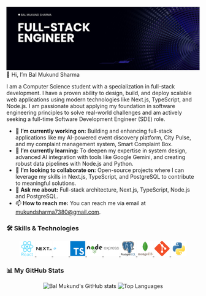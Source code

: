 ![My GitHub Banner](https://github.com/Mukund701/Mukund701/blob/main/Mukund701.png?raw=true)
👋 Hi, I’m Bal Mukund Sharma

I am a Computer Science student with a specialization in full-stack development. I have a proven ability to design, build, and deploy scalable web applications using modern technologies like Next.js, TypeScript, and Node.js. I am passionate about applying my foundation in software engineering principles to solve real-world challenges and am actively seeking a full-time Software Development Engineer (SDE) role.

- 🔭 **I’m currently working on:** Building and enhancing full-stack applications like my AI-powered event discovery platform, City Pulse, and my complaint management system, Smart Complaint Box.
- 🌱 **I’m currently learning:** To deepen my expertise in system design, advanced AI integration with tools like Google Gemini, and creating robust data pipelines with Node.js and Python.
- 👯 **I’m looking to collaborate on:** Open-source projects where I can leverage my skills in Next.js, TypeScript, and PostgreSQL to contribute to meaningful solutions.
- 💬 **Ask me about:** Full-stack architecture, Next.js, TypeScript, Node.js and PostgreSQL.
- 📫 **How to reach me:** You can reach me via email at mukundsharma7380@gmail.com.

### 🛠️ Skills & Technologies

<p align="center">
  <a href="https://reactjs.org/" target="_blank" rel="noreferrer">
    <img src="https://raw.githubusercontent.com/devicons/devicon/master/icons/react/react-original-wordmark.svg" alt="React" width="40" height="40"/>
  </a>
  <a href="https://nextjs.org/" target="_blank" rel="noreferrer">
    <img src="https://raw.githubusercontent.com/devicons/devicon/master/icons/nextjs/nextjs-original-wordmark.svg" alt="Next.js" width="40" height="40"/>
  </a>
  <a href="https://tailwindcss.com/" target="_blank" rel="noreferrer">
    <img src="https://raw.githubusercontent.com/devicons/devicon/master/icons/tailwindcss/tailwindcss-original-wordmark.svg" alt="Tailwind CSS" width="40" height="40"/>
  </a>
  <a href="https://www.typescriptlang.org/" target="_blank" rel="noreferrer">
    <img src="https://raw.githubusercontent.com/devicons/devicon/master/icons/typescript/typescript-original.svg" alt="TypeScript" width="40" height="40"/>
  </a>
  <a href="https://nodejs.org" target="_blank" rel="noreferrer">
    <img src="https://raw.githubusercontent.com/devicons/devicon/master/icons/nodejs/nodejs-original-wordmark.svg" alt="Node.js" width="40" height="40"/>
  </a>
  <a href="https://expressjs.com" target="_blank" rel="noreferrer">
    <img src="https://raw.githubusercontent.com/devicons/devicon/master/icons/express/express-original-wordmark.svg" alt="Express.js" width="40" height="40"/>
  </a>
  <a href="https://www.postgresql.org" target="_blank" rel="noreferrer">
    <img src="https://raw.githubusercontent.com/devicons/devicon/master/icons/postgresql/postgresql-original-wordmark.svg" alt="PostgreSQL" width="40" height="40"/>
  </a>
   <a href="https://www.mongodb.com/" target="_blank" rel="noreferrer">
    <img src="https://raw.githubusercontent.com/devicons/devicon/master/icons/mongodb/mongodb-original-wordmark.svg" alt="MongoDB" width="40" height="40"/>
  </a>
  <a href="https://git-scm.com/" target="_blank" rel="noreferrer">
    <img src="https://raw.githubusercontent.com/devicons/devicon/master/icons/git/git-original.svg" alt="Git" width="40" height="40"/>
  </a>
  <a href="https://www.python.org" target="_blank" rel="noreferrer">
    <img src="https://raw.githubusercontent.com/devicons/devicon/master/icons/python/python-original.svg" alt="Python" width="40" height="40"/>
  </a>
</p>

### 📊 My GitHub Stats

<p align="center">
  <img src="https://github-readme-stats.vercel.app/api?username=Mukund701&show_icons=true&theme=radical" alt="Bal Mukund's GitHub stats" />
  <img src="https://github-readme-stats.vercel.app/api/top-langs/?username=Mukund701&layout=compact&theme=radical" alt="Top Languages" />
</p>
